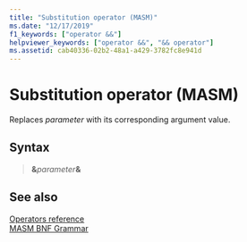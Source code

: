 ```yaml
---
title: "Substitution operator (MASM)"
ms.date: "12/17/2019"
f1_keywords: ["operator &&"]
helpviewer_keywords: ["operator &&", "&& operator"]
ms.assetid: cab40336-02b2-48a1-a429-3782fc8e941d
---
```

# Substitution operator (MASM)

Replaces *parameter* with its corresponding argument value.

## Syntax

> __&__*parameter*__&__

## See also

[Operators reference](operators-reference.md)<br/>
[MASM BNF Grammar](masm-bnf-grammar.md)
